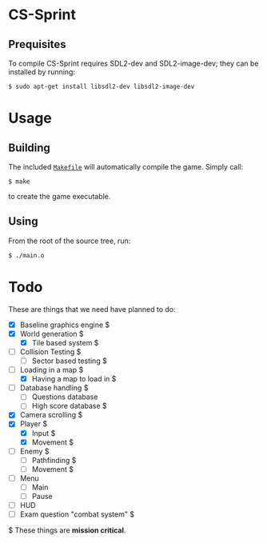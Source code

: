 # CS-Sprint

## Prequisites

To compile CS-Sprint requires SDL2-dev and SDL2-image-dev; they can be installed by running:
```
$ sudo apt-get install libsdl2-dev libsdl2-image-dev
```

# Usage
## Building

The included [`Makefile`](/Makefile) will automatically compile the game.
Simply call:
```
$ make
```
to create the game executable.

## Using

From the root of the source tree, run:
```
$ ./main.o
```
# Todo
These are things that we need have planned to do:
  * [X] Baseline graphics engine $
  * [X] World generation $
    * [X] Tile based system $
  * [ ] Collision Testing $
    * [ ] Sector based testing $
  * [ ] Loading in a map $
    * [X] Having a map to load in $
  * [ ] Database handling $
    * [ ] Questions database
    * [ ] High score database $
  * [X] Camera scrolling $
  * [X] Player $
    * [X] Input $
    * [X] Movement $
  * [ ] Enemy $
    * [ ] Pathfinding $
    * [ ] Movement $
  * [ ] Menu
    * [ ] Main
    * [ ] Pause
  * [ ] HUD
  * [ ] Exam question "combat system" $

$ These things are **mission critical**.
